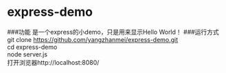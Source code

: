 # express-demo
###功能
是一个express的小demo，只是用来显示Hello World！
###运行方式
git clone https://github.com/yangzhanmei/express-demo.git<br/>
cd express-demo<br/>
node server.js<br/>
打开浏览器http://localhost:8080/
